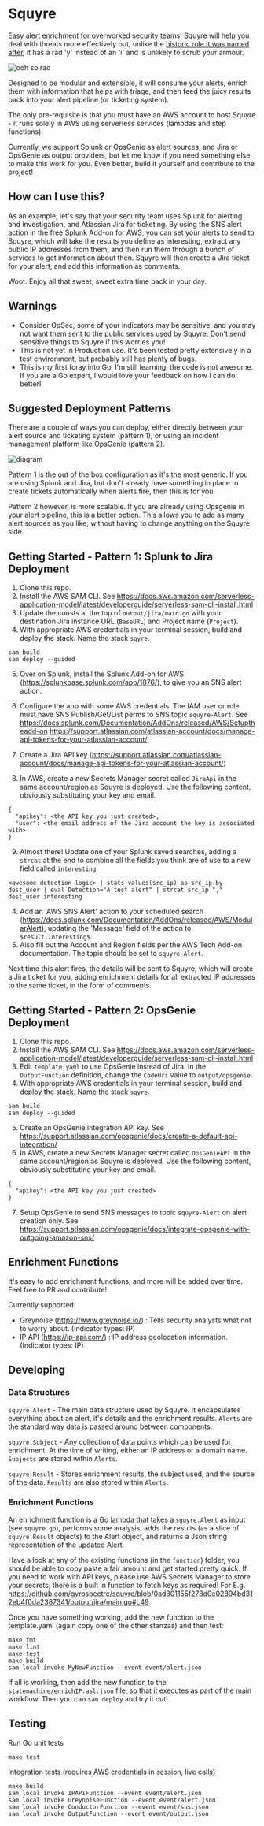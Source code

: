 # Squyre

Easy alert enrichment for overworked security teams! Squyre will help you deal with threats more effectively but, unlike the [historic role it was named after](https://en.wikipedia.org/wiki/Squire), it has a rad 'y' instead of an 'i' and is unlikely to scrub your armour.

![ooh so rad](https://media.giphy.com/media/l0MYylLtnC1ADCGys/giphy.gif)

Designed to be modular and extensible, it will consume your alerts, enrich them with information that helps with triage, and then feed the juicy results back into your alert pipeline (or ticketing system).

The only pre-requisite is that you must have an AWS account to host Squyre - it runs solely in AWS using serverless services (lambdas and step functions).

Currently, we support Splunk or OpsGenie as alert sources, and Jira or OpsGenie as output providers, but let me know if you need something else to make this work for you. Even better, build it yourself and contribute to the project!

## How can I use this?

As an example, let's say that your security team uses Splunk for alerting and investigation, and Atlassian Jira for ticketing. By using the SNS alert action in the free Splunk Add-on for AWS, you can set your alerts to send to Squyre, which will take the results you define as interesting, extract any public IP addresses from them, and then run them through a bunch of services to get information about then. Squyre will then create a Jira ticket for your alert, and add this information as comments.

Woot. Enjoy all that sweet, sweet extra time back in your day.

## Warnings
- Consider OpSec; some of your indicators may be sensitive, and you may not want them sent to the public services used by Squyre. Don't send sensitive things to Squyre if this worries you!
- This is not yet in Production use. It's been tested pretty extensively in a test environment, but probably still has plenty of bugs.
- This is my first foray into Go. I'm still learning, the code is not awesome. If you are a Go expert, I would love your feedback on how I can do better!

## Suggested Deployment Patterns
There are a couple of ways you can deploy, either directly between your alert source and ticketing system (pattern 1), or using an incident management platform like OpsGenie (pattern 2).

![diagram](https://github.com/gyrospectre/squyre/raw/main/diagram.png)

Pattern 1 is the out of the box configuration as it's the most generic. If you are using Splunk and Jira, but don't already have something in place to create tickets automatically when alerts fire, then this is for you.

Pattern 2 however, is more scalable. If you are already using Opsgenie in your alert pipeline, this is a better option. This allows you to add as many alert sources as you like, without having to change anything on the Squyre side.


## Getting Started - Pattern 1: Splunk to Jira Deployment
1. Clone this repo.
2. Install the AWS SAM CLI. See https://docs.aws.amazon.com/serverless-application-model/latest/developerguide/serverless-sam-cli-install.html
3. Update the consts at the top of `output/jira/main.go` with your destination Jira instance URL (`BaseURL`) and Project name (`Project`).
4. With appropriate AWS credentials in your terminal session, build and deploy the stack. Name the stack `sqyre`.
```
sam build
sam deploy --guided
```
5. Over on Splunk, install the Splunk Add-on for AWS (https://splunkbase.splunk.com/app/1876/), to give you an SNS alert action. 
6. Configure the app with some AWS credentials. The IAM user or role must have SNS Publish/Get/List perms to SNS topic `squyre-Alert`. See https://docs.splunk.com/Documentation/AddOns/released/AWS/Setuptheadd-on
https://support.atlassian.com/atlassian-account/docs/manage-api-tokens-for-your-atlassian-account/

7. Create a Jira API key (https://support.atlassian.com/atlassian-account/docs/manage-api-tokens-for-your-atlassian-account/)
8. In AWS, create a new Secrets Manager secret called `JiraApi` in the same account/region as Squyre is deployed. Use the following content, obviously substituting your key and email.
```
{
  "apikey": <the API key you just created>,
  "user": <the email address of the Jira account the key is associated with>
}
```
9. Almost there! Update one of your Splunk saved searches, adding a `strcat` at the end to combine all the fields you think are of use to a new field called `interesting`.

`<awesome detection logic> | stats values(src_ip) as src_ip by dest_user | eval Detection="A test alert" | strcat src_ip "," dest_user interesting`

4. Add an 'AWS SNS Alert' action to your scheduled search (https://docs.splunk.com/Documentation/AddOns/released/AWS/ModularAlert), updating the 'Message' field of the action to `$result.interesting$`.
5. Also fill out the Account and Region fields per the AWS Tech Add-on documentation. The topic should be set to `squyre-Alert`.

Next time this alert fires, the details will be sent to Squyre, which will create a Jira ticket for you, adding enrichment details for all extracted IP addresses to the same ticket, in the form of comments.

## Getting Started - Pattern 2: OpsGenie Deployment
1. Clone this repo.
2. Install the AWS SAM CLI. See https://docs.aws.amazon.com/serverless-application-model/latest/developerguide/serverless-sam-cli-install.html
3. Edit `template.yaml` to use OpsGenie instead of Jira. In the `OutputFunction` definition, change the `CodeUri` value to `output/opsgenie`.
4. With appropriate AWS credentials in your terminal session, build and deploy the stack. Name the stack `sqyre`.
```
sam build
sam deploy --guided
```
5. Create an OpsGenie integration API key. See https://support.atlassian.com/opsgenie/docs/create-a-default-api-integration/
6. In AWS, create a new Secrets Manager secret called `OpsGenieAPI` in the same account/region as Squyre is deployed. Use the following content, obviously substituting your key and email.
```
{
  "apikey": <the API key you just created>
}
```
7. Setup OpsGenie to send SNS messages to topic `squyre-Alert` on alert creation only. See https://support.atlassian.com/opsgenie/docs/integrate-opsgenie-with-outgoing-amazon-sns/

## Enrichment Functions
It's easy to add enrichment functions, and more will be added over time. Feel free to PR and contribute!

Currently supported:
- Greynoise (https://www.greynoise.io/) : Tells security analysts what not to worry about. (Indicator types: IP)
- IP API (https://ip-api.com/) : IP address geolocation information. (Indicator types: IP)

## Developing

### Data Structures
`squyre.Alert`   - The main data structure used by Squyre. It encapsulates everything about an alert, it's details and the enrichment results. `Alerts` are the standard way data is passed around between components.

`squyre.Subject` - Any collection of data points which can be used for enrichment. At the time of writing, either an IP address or a domain name. `Subjects` are stored within `Alerts`.

`squyre.Result`  - Stores enrichment results, the subject used, and the source of the data. `Results` are also stored within `Alerts`.

### Enrichment Functions
An enrichment function is a Go lambda that takes a `squyre.Alert` as input (see `squyre.go`), performs some analysis, adds the results (as a slice of `squyre.Result` objects) to the Alert object, and returns a Json string representation of the updated Alert.

Have a look at any of the existing functions (in the `function`) folder, you should be able to copy paste a fair amount and get started pretty quick. If you need to work with API keys, please use AWS Secrets Manager to store your secrets; there is a built in function to fetch keys as required! For E.g. https://github.com/gyrospectre/squyre/blob/0ad801155f278d0e02894bd312eb4f0da2387341/output/jira/main.go#L49

Once you have something working, add the new function to the template.yaml (again copy one of the other stanzas) and then test:
```
make fmt
make lint
make test
make build
sam local invoke MyNewFunction --event event/alert.json
```
If all is working, then add the new function to the `statemachine/enrichIP.asl.json` file, so that it executes as part of the main workflow. Then you can `sam deploy` and try it out!

## Testing

Run Go unit tests
```
make test
```

Integration tests (requires AWS credentials in session, live calls)
```
make build
sam local invoke IPAPIFunction --event event/alert.json
sam local invoke GreynoiseFunction --event event/alert.json
sam local invoke ConductorFunction --event event/sns.json 
sam local invoke OutputFunction --event event/output.json 
```